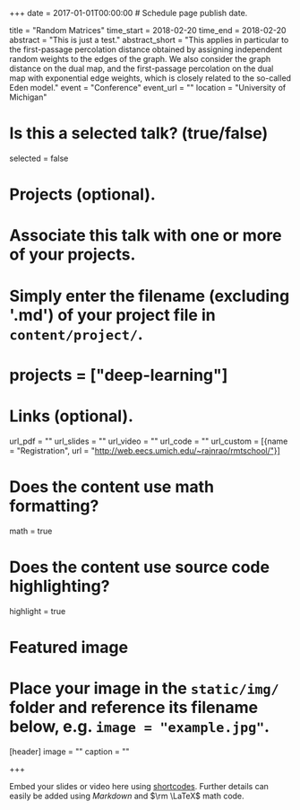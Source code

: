 +++
date = 2017-01-01T00:00:00  # Schedule page publish date.

title = "Random Matrices"
time_start = 2018-02-20
time_end = 2018-02-20
abstract = "This is just a test."
abstract_short = "This applies in particular to the first-passage percolation distance obtained by assigning independent random weights to the edges of the graph. We also consider the graph distance on the dual map, and the first-passage percolation on the dual map with exponential edge weights, which is closely related to the so-called Eden model."
event = "Conference"
event_url = ""
location = "University of Michigan"

# Is this a selected talk? (true/false)
selected = false

# Projects (optional).
#   Associate this talk with one or more of your projects.
#   Simply enter the filename (excluding '.md') of your project file in `content/project/`.
# projects = ["deep-learning"]

# Links (optional).
url_pdf = ""
url_slides = ""
url_video = ""
url_code = ""
url_custom = [{name = "Registration", url = "http://web.eecs.umich.edu/~rajnrao/rmtschool/"}]
# Does the content use math formatting?
math = true

# Does the content use source code highlighting?
highlight = true

# Featured image
# Place your image in the `static/img/` folder and reference its filename below, e.g. `image = "example.jpg"`.
[header]
image = ""
caption = ""

+++

Embed your slides or video here using [shortcodes](https://sourcethemes.com/academic/post/writing-markdown-latex/). Further details can easily be added using *Markdown* and $\rm \LaTeX$ math code.
